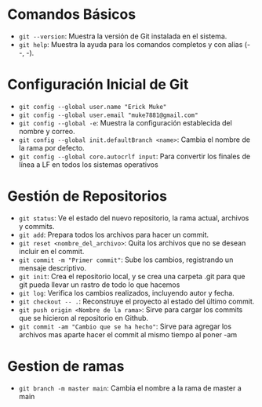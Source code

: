 # Comandos Básicos

- `git --version`: Muestra la versión de Git instalada en el sistema.
- `git help`: Muestra la ayuda para los comandos completos y con alias (--, -).

# Configuración Inicial de Git

- `git config --global user.name "Erick Muke"`
- `git config --global user.email "muke7881@gmail.com"`
- `git config --global -e`: Muestra la configuración establecida del nombre y correo.
- `git config --global init.defaultBranch <name>`: Cambia el nombre de la rama por defecto.
- `git config --global core.autocrlf input`: Para convertir los finales de línea a LF en todos los sistemas operativos

# Gestión de Repositorios

- `git status`: Ve el estado del nuevo repositorio, la rama actual, archivos y commits.
- `git add`: Prepara todos los archivos para hacer un commit.
- `git reset <nombre_del_archivo>`: Quita los archivos que no se desean incluir en el commit.
- `git commit -m "Primer commit"`: Sube los cambios, registrando un mensaje descriptivo.
- `git init`: Crea el repositorio local, y se crea una carpeta .git para que git pueda llevar un rastro de todo lo que hacemos
- `git log`: Verifica los cambios realizados, incluyendo autor y fecha.
- `git checkout -- .`: Reconstruye el proyecto al estado del último commit.
- `git push origin <Nombre de la rama>`: Sirve para cargar los commits que se hicieron al repositorio en Github.
- `git commit -am "Cambio que se ha hecho"`: Sirve para agregar los archivos mas aparte hacer el commit al mismo tiempo al poner -am

# Gestion de ramas

- `git branch -m master main`: Cambia el nombre a la rama de master a main
